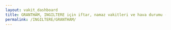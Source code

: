 ```yaml
---
layout: vakit_dashboard
title: GRANTHAM, INGILTERE için iftar, namaz vakitleri ve hava durumu - ilçe/eyalet seç
permalink: /INGILTERE/GRANTHAM/
---
```


<script type="text/javascript">
  var GLOBAL_COUNTRY = 'INGILTERE';
  var GLOBAL_CITY = 'GRANTHAM';
  var GLOBAL_STATE = '';
  var lat = 72;
  var lon = 21;
</script>
